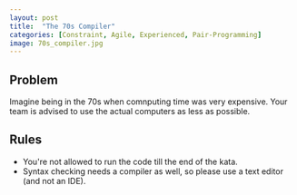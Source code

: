 ```yaml
---
layout: post
title:  "The 70s Compiler"
categories: [Constraint, Agile, Experienced, Pair-Programming]
image: 70s_compiler.jpg
---
```


## Problem

Imagine being in the 70s when comnputing time was very expensive.
Your team is advised to use the actual computers as less as possible.

## Rules

* You're not allowed to run the code till the end of the kata.
* Syntax checking needs a compiler as well, so please use a text editor (and not an IDE).